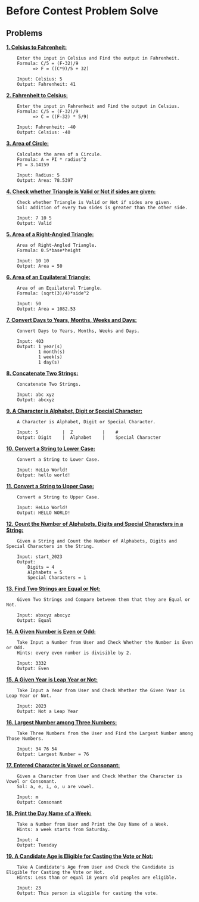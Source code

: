 # Before Contest Problem Solve


## Problems
[**1. Celsius to Fahrenheit:**](https://github.com/MuzakkirHossainMinhaz/before-contest-problem-solve/blob/main/1.%20Celsius%20to%20Fahrenheit.cpp)
```
    Enter the input in Celsius and Find the output in Fahrenheit.
    Formula: C/5 = (F-32)/9
          => F = ((C*9)/5 + 32)

    Input: Celsius: 5
    Output: Fahrenheit: 41
```
[**2. Fahrenheit to Celsius:**](https://github.com/MuzakkirHossainMinhaz/before-contest-problem-solve/blob/main/2.%20Fahrenheit%20to%20Celsius.cpp)
```
    Enter the input in Fahrenheit and Find the output in Celsius.
    Formula: C/5 = (F-32)/9
          => C = ((F-32) * 5/9)

    Input: Fahrenheit: -40
    Output: Celsius: -40
```
[**3. Area of Circle:**](https://github.com/MuzakkirHossainMinhaz/before-contest-problem-solve/blob/main/3.%20Area%20of%20Circle.cpp)
```
    Calculate the area of a Circule.
    Formula: A = PI * radius^2
    PI = 3.14159

    Input: Radius: 5
    Output: Area: 78.5397
```
[**4. Check whether Triangle is Valid or Not if sides are given:**](https://github.com/MuzakkirHossainMinhaz/before-contest-problem-solve/blob/main/4.%20Check%20whether%20Triangle%20is%20Valid%20or%20Not%20if%20sides%20are%20given.cpp)
```
    Check whether Triangle is Valid or Not if sides are given.
    Sol: addition of every two sides is greater than the other side.
    
    Input: 7 10 5
    Output: Valid
```
[**5. Area of a Right-Angled Triangle:**](https://github.com/MuzakkirHossainMinhaz/before-contest-problem-solve/blob/main/5.%20Area%20of%20a%20Right-Angled%20Triangle.cpp)
```
    Area of Right-Angled Triangle.
    Formula: 0.5*base*height
    
    Input: 10 10
    Output: Area = 50
```
[**6. Area of an Equilateral Triangle:**](https://github.com/MuzakkirHossainMinhaz/before-contest-problem-solve/blob/main/6.%20Area%20of%20an%20Equilateral%20Triangle.cpp)
```
    Area of an Equilateral Triangle.
    Formula: (sqrt(3)/4)*side^2
    
    Input: 50
    Output: Area = 1082.53
```
[**7. Convert Days to Years, Months, Weeks and Days:**](https://github.com/MuzakkirHossainMinhaz/before-contest-problem-solve/blob/main/7.%20Convert%20Days%20to%20Years%2C%20Months%2C%20Weeks%20and%20Days.cpp)
```
    Convert Days to Years, Months, Weeks and Days.
    
    Input: 403
    Output: 1 year(s)
            1 month(s)
            1 week(s)
            1 day(s)
```
[**8. Concatenate Two Strings:**](https://github.com/MuzakkirHossainMinhaz/before-contest-problem-solve/blob/main/8.%20Concatenate%20Two%20Strings.cpp)
```
    Concatenate Two Strings.
    
    Input: abc xyz
    Output: abcxyz
```
[**9. A Character is Alphabet, Digit or Special Character:**](https://github.com/MuzakkirHossainMinhaz/before-contest-problem-solve/blob/main/9.%20A%20Character%20is%20Alphabet%2C%20Digit%20or%20Special%20Character.cpp)
```
    A Character is Alphabet, Digit or Special Character.
    
    Input: 5         |  Z           |    #
    Output: Digit    |  Alphabet    |    Special Character
```
[**10. Convert a String to Lower Case:**](https://github.com/MuzakkirHossainMinhaz/before-contest-problem-solve/blob/main/10.%20Convert%20a%20String%20to%20Lower%20Case.cpp)
```
    Convert a String to Lower Case.
    
    Input: HeLLo World!
    Output: hello world!
```
[**11. Convert a String to Upper Case:**](https://github.com/MuzakkirHossainMinhaz/before-contest-problem-solve/blob/main/11.%20Convert%20a%20String%20to%20Upper%20Case.cpp)
```
    Convert a String to Upper Case.
    
    Input: HeLLo World!
    Output: HELLO WORLD!
```
[**12. Count the Number of Alphabets, Digits and Special Characters in a String:**](https://github.com/MuzakkirHossainMinhaz/before-contest-problem-solve/blob/main/12.%20Count%20the%20Number%20of%20Alphabets%2C%20Digits%20and%20Special%20Characters%20in%20a%20String.cpp)
```
    Given a String and Count the Number of Alphabets, Digits and Special Characters in the String.
    
    Input: start_2023
    Output:
        Digits = 4
        Alphabets = 5
        Special Characters = 1
```
[**13. Find Two Strings are Equal or Not:**](https://github.com/MuzakkirHossainMinhaz/before-contest-problem-solve/blob/main/13.%20Find%20Two%20Strings%20are%20Equal%20or%20Not.cpp)
```
    Given Two Strings and Compare between them that they are Equal or Not.
    
    Input: abxcyz abxcyz
    Output: Equal
```
[**14. A Given Number is Even or Odd:**](https://github.com/MuzakkirHossainMinhaz/before-contest-problem-solve/blob/main/14.%20A%20Given%20Number%20is%20Even%20or%20Odd.cpp)
```
    Take Input a Number from User and Check Whether the Number is Even or Odd.
    Hints: every even number is divisible by 2.
    
    Input: 3332
    Output: Even
```
[**15. A Given Year is Leap Year or Not:**](https://github.com/MuzakkirHossainMinhaz/before-contest-problem-solve/blob/main/15.%20A%20Given%20Year%20is%20Leap%20Year%20or%20Not.cpp)
```
    Take Input a Year from User and Check Whether the Given Year is Leap Year or Not.
    
    Input: 2023
    Output: Not a Leap Year
```
[**16. Largest Number among Three Numbers:**](https://github.com/MuzakkirHossainMinhaz/before-contest-problem-solve/blob/main/16.%20Largest%20Number%20among%20Three%20Numbers.cpp)
```
    Take Three Numbers from the User and Find the Largest Number among Those Numbers.
    
    Input: 34 76 54
    Output: Largest Number = 76
```
[**17. Entered Character is Vowel or Consonant:**](https://github.com/MuzakkirHossainMinhaz/before-contest-problem-solve/blob/main/17.%20Entered%20Character%20is%20Vowel%20or%20Consonant.cpp)
```
    Given a Character from User and Check Whether the Character is Vowel or Consonant.
    Sol: a, e, i, o, u are vowel.
    
    Input: m
    Output: Consonant
```
[**18. Print the Day Name of a Week:**](https://github.com/MuzakkirHossainMinhaz/before-contest-problem-solve/blob/main/18.%20Print%20the%20Day%20Name%20of%20a%20Week.cpp)
```
    Take a Number from User and Print the Day Name of a Week.
    Hints: a week starts from Saturday.
    
    Input: 4
    Output: Tuesday
```
[**19. A Candidate Age is Eligible for Casting the Vote or Not:**](https://github.com/MuzakkirHossainMinhaz/before-contest-problem-solve/blob/main/19.%20A%20Candidate%20Age%20is%20Eligible%20for%20Casting%20the%20Vote%20or%20Not.cpp)
```
    Take A Candidate's Age from User and Check the Candidate is Eligible for Casting the Vote or Not.
    Hints: Less than or equal 18 years old peoples are eligible.
    
    Input: 23
    Output: This person is eligible for casting the vote.
```
